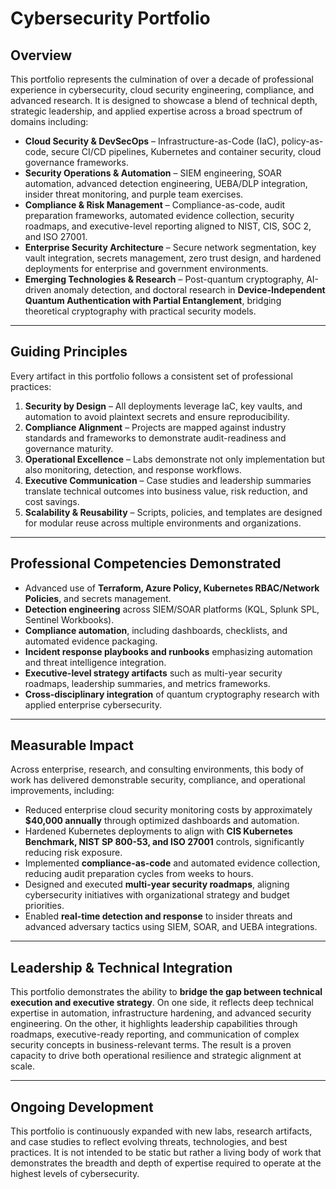 # Cybersecurity Portfolio

## Overview

This portfolio represents the culmination of over a decade of professional experience in cybersecurity, cloud security engineering, compliance, and advanced research. It is designed to showcase a blend of technical depth, strategic leadership, and applied expertise across a broad spectrum of domains including:

* **Cloud Security & DevSecOps** – Infrastructure-as-Code (IaC), policy-as-code, secure CI/CD pipelines, Kubernetes and container security, cloud governance frameworks.
* **Security Operations & Automation** – SIEM engineering, SOAR automation, advanced detection engineering, UEBA/DLP integration, insider threat monitoring, and purple team exercises.
* **Compliance & Risk Management** – Compliance-as-code, audit preparation frameworks, automated evidence collection, security roadmaps, and executive-level reporting aligned to NIST, CIS, SOC 2, and ISO 27001.
* **Enterprise Security Architecture** – Secure network segmentation, key vault integration, secrets management, zero trust design, and hardened deployments for enterprise and government environments.
* **Emerging Technologies & Research** – Post-quantum cryptography, AI-driven anomaly detection, and doctoral research in **Device-Independent Quantum Authentication with Partial Entanglement**, bridging theoretical cryptography with practical security models.

---

## Guiding Principles

Every artifact in this portfolio follows a consistent set of professional practices:

1. **Security by Design** – All deployments leverage IaC, key vaults, and automation to avoid plaintext secrets and ensure reproducibility.
2. **Compliance Alignment** – Projects are mapped against industry standards and frameworks to demonstrate audit-readiness and governance maturity.
3. **Operational Excellence** – Labs demonstrate not only implementation but also monitoring, detection, and response workflows.
4. **Executive Communication** – Case studies and leadership summaries translate technical outcomes into business value, risk reduction, and cost savings.
5. **Scalability & Reusability** – Scripts, policies, and templates are designed for modular reuse across multiple environments and organizations.

---

## Professional Competencies Demonstrated

* Advanced use of **Terraform, Azure Policy, Kubernetes RBAC/Network Policies**, and secrets management.
* **Detection engineering** across SIEM/SOAR platforms (KQL, Splunk SPL, Sentinel Workbooks).
* **Compliance automation**, including dashboards, checklists, and automated evidence packaging.
* **Incident response playbooks and runbooks** emphasizing automation and threat intelligence integration.
* **Executive-level strategy artifacts** such as multi-year security roadmaps, leadership summaries, and metrics frameworks.
* **Cross-disciplinary integration** of quantum cryptography research with applied enterprise cybersecurity.

---

## Measurable Impact

Across enterprise, research, and consulting environments, this body of work has delivered demonstrable security, compliance, and operational improvements, including:

* Reduced enterprise cloud security monitoring costs by approximately **\$40,000 annually** through optimized dashboards and automation.
* Hardened Kubernetes deployments to align with **CIS Kubernetes Benchmark, NIST SP 800-53, and ISO 27001** controls, significantly reducing risk exposure.
* Implemented **compliance-as-code** and automated evidence collection, reducing audit preparation cycles from weeks to hours.
* Designed and executed **multi-year security roadmaps**, aligning cybersecurity initiatives with organizational strategy and budget priorities.
* Enabled **real-time detection and response** to insider threats and advanced adversary tactics using SIEM, SOAR, and UEBA integrations.

---

## Leadership & Technical Integration

This portfolio demonstrates the ability to **bridge the gap between technical execution and executive strategy**. On one side, it reflects deep technical expertise in automation, infrastructure hardening, and advanced security engineering. On the other, it highlights leadership capabilities through roadmaps, executive-ready reporting, and communication of complex security concepts in business-relevant terms. The result is a proven capacity to drive both operational resilience and strategic alignment at scale.

---

## Ongoing Development

This portfolio is continuously expanded with new labs, research artifacts, and case studies to reflect evolving threats, technologies, and best practices. It is not intended to be static but rather a living body of work that demonstrates the breadth and depth of expertise required to operate at the highest levels of cybersecurity.

